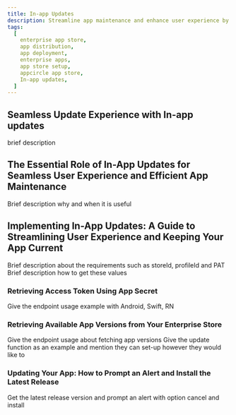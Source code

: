 ```yaml
---
title: In-app Updates
description: Streamline app maintenance and enhance user experience by implementing in-app updates through your Enterprise App Store, ensuring seamless and automatic version upgrades.
tags:
  [
    enterprise app store,
    app distribution,
    app deployment,
    enterprise apps,
    app store setup,
    appcircle app store,
    In-app updates,
  ]
---
```


## Seamless Update Experience with In-app updates

brief description

## The Essential Role of In-App Updates for Seamless User Experience and Efficient App Maintenance

Brief description why and when it is useful

## Implementing In-App Updates: A Guide to Streamlining User Experience and Keeping Your App Current

Brief description about the requirements such as storeId, profileId and PAT
Brief description how to get these values

### Retrieving Access Token Using App Secret

Give the endpoint usage example with Android, Swift, RN

### Retrieving Available App Versions from Your Enterprise Store

Give the endpoint usage about fetching app versions
Give the update function as an example and mention they can set-up however they would like to

### Updating Your App: How to Prompt an Alert and Install the Latest Release

Get the latest release version and prompt an alert with option cancel and install
